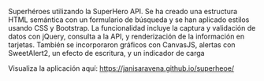 Superhéroes utilizando la SuperHero API. Se ha creado una estructura HTML semántica con un formulario de búsqueda y se han aplicado estilos usando CSS y Bootstrap. La funcionalidad incluye la captura y validación de datos con jQuery, consulta a la API, y renderización de la información en tarjetas. También se incorporaron gráficos con CanvasJS, alertas con SweetAlert2, un efecto de escritura, y un indicador de carga

Visualiza la aplicación aquí: https://janisaravena.github.io/superheoe/
